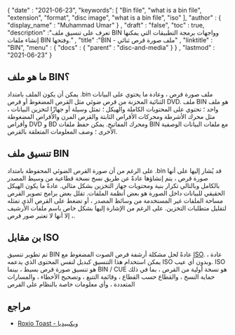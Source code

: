 {
  "date" : "2021-06-23",
  "keywords": [ "Bin file", "what is a bin file", "extension", "format", "disc image", "what is a bin file", "iso" ],
  "author" : {
    "display_name" : "Muhammad Umar"
} ,
  "draft" : "false",
 "toc" : true,	
  "description" :"تعرف على تنسيق ملف BIN وواجهات برمجة التطبيقات التي يمكنها إنشاء ملفات BIN وفتحها." ,
  "title" :"BIN - ملف صورة قرص ثنائي" ,
  "linktitle" : "BIN",
  "menu" : {
    "docs" : {
      "parent" : "disc-and-media"
}
} ,
  "lastmod" : "2021-06-23"
}

## ما هو ملف BIN؟

يمكن أن يكون الملف بامتداد .bin ملف صورة قرص ، وعادة ما يحتوي على البيانات الثنائية المخزنة من قرص ضوئي مثل القرص المضغوط أو قرص DVD. ملف BIN هو ملف واحد ؛ تحتوي على المحتويات الكاملة والهيكل ؛ تمثل وسيلة أو جهازًا لتخزين البيانات ، مثل محرك الأشرطة ومحركات الأقراص الثابتة والقرص المرن والأقراص المضغوطة وأقراص DVD و BD ومحرك المفاتيح. يمكن حفظ ملفات BIN مع ملفات البيانات الوصفية الأخرى ؛ وصف المعلومات المتعلقة بالقرص.

## تنسيق ملف BIN

على الرغم من أن صورة القرص الضوئي المحفوظة بامتداد .bin قد يُشار إليها على أنها صورة قرص ، يتم إنشاؤها عادةً عن طريق نسخ نسخة قطاعية من وسيط المصدر بالكامل وبالتالي تكرار بنية ومحتويات جهاز التخزين بشكل مثالي. عادةً ما يكون الهيكل الحقيقي للبيانات داخل الصورة هو بعض أنظمة الملفات.
تقلل بعض برامج تصوير القرص مساحة الملفات غير المستخدمة من وسائط المصدر ، أو تضغط على القرص الذي تمثله لتقليل متطلبات التخزين. على الرغم من الإشارة إليها بشكل خاص باسم ملفات الأرشيف ، إلا أنها لا تعتبر صور قرص.

## بن مقابل ISO

تم تطوير تنسيق BIN عادةً لحل مشكلة أرشفة قرص الصوت المضغوط مع [ISO](/ar/compression/iso/). عادة ، يمكن استخدام هذا التنسيق كبديل لنفس المحتوى الذي يدعمه ISO وبدون أي عيب. ISO هو تنسيق صورة قرص بسيط ، بينما BIN / CUE هو نسخة أولية من القرص ، بما في ذلك حماية النسخ ، والقطاع حسب القطاع ، وقائمة التتبع ، وتصحيح الأخطاء ، والمسارات المتعددة ، وأي معلومات خاصة بالنظام على القرص

## مراجع

* [Roxio Toast - ويكيبيديا](https://en.wikipedia.org/wiki/Roxio_Toast)


